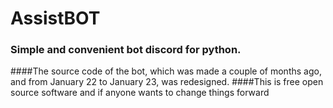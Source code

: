 # AssistBOT 
### Simple and convenient bot discord for python.
####The source code of the bot, which was made a couple of months ago, and from January 22 to January 23, was redesigned.
####This is free open source software and if anyone wants to change things forward

